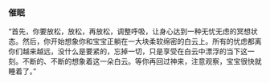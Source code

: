 ### 催眠

“首先，你要放松，放松，再放松，调整呼吸，让身心达到一种无忧无虑的冥想状态。然后，你开始想象你和宝宝正躺在一大块柔软绵密的白云上。所有的忧虑都离你们越来越远，没什么是要紧的，忘掉一切，只是享受在白云中漂浮的当下这一刻。不断的、不断的想象着这一朵白云。等你再回过神来，注意观察，宝宝很快就睡着了。”